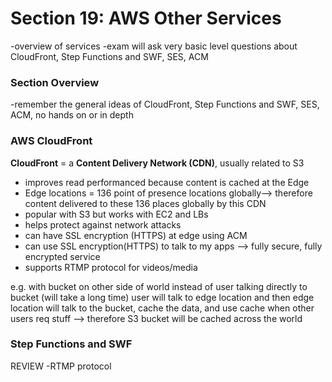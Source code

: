 # Section 19: AWS Other Services
-overview of services 
-exam will ask very basic level questions about CloudFront, Step Functions and SWF, SES, ACM

### Section Overview
-remember the general ideas of CloudFront, Step Functions and SWF, SES, ACM, no hands on or in depth

### AWS CloudFront
**CloudFront** = a **Content Delivery Network (CDN)**, usually related to S3
* improves read performanced because content is cached at the Edge
* Edge locations = 136 point of presence locations globally--> therefore content delivered to these 136 places globally by this CDN 
* popular with S3 but works with EC2 and LBs
* helps protect against network attacks 
* can have SSL encryption (HTTPS) at edge using ACM
* can use SSL encryption(HTTPS) to talk to my apps --> fully secure, fully encrypted service
* supports RTMP protocol for videos/media


e.g. with bucket on other side of world instead of user talking directly to bucket (will take a long time) user will talk to edge location and then edge location will talk to the bucket, cache the data, and use cache when other users req stuff --> therefore S3 bucket will be cached across the world

### Step Functions and SWF




REVIEW 
-RTMP protocol
